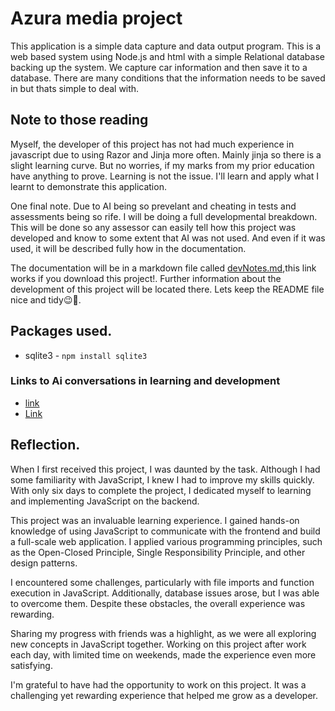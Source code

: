 # Azura media project

This application is a simple data capture and data output program. This is a web based system using Node.js and html with a simple Relational database backing up the system. We capture car information and then save it to a database. There are many conditions that the information needs to be saved in but thats simple to deal with.

## Note to those reading

Myself, the developer of this project has not had much experience in javascript due to using Razor and Jinja more often. Mainly jinja so there is a slight learning curve. But no worries, if my marks from my prior education have anything to prove. Learning is not the issue. I'll learn and apply what I learnt to demonstrate this application.

One final note. Due to AI being so prevelant and cheating in tests and assessments being so rife. I will be doing a full developmental breakdown. This will be done so any assessor can easily tell how this project was developed and know to some extent that AI was not used. And even if it was used, it will be described fully how in the documentation. 

The documentation will be in a markdown file called [devNotes.md](planning\devNotes.md),this link works if you download this project!. Further information about the development of this project will be located there. Lets keep the README file nice and tidy😉🤣.

## Packages used.
- sqlite3 - `npm install sqlite3`

### Links to Ai conversations in learning and development
- [link](https://chatgpt.com/share/67acacec-27c4-8002-a732-a0a51b9933f9)
- [Link](https://chatgpt.com/share/67acad10-f520-8002-a20f-e942dbe9b718)

## Reflection.

When I first received this project, I was daunted by the task. Although I had some familiarity with JavaScript, I knew I had to improve my skills quickly. With only six days to complete the project, I dedicated myself to learning and implementing JavaScript on the backend.

This project was an invaluable learning experience. I gained hands-on knowledge of using JavaScript to communicate with the frontend and build a full-scale web application. I applied various programming principles, such as the Open-Closed Principle, Single Responsibility Principle, and other design patterns.

I encountered some challenges, particularly with file imports and function execution in JavaScript. Additionally, database issues arose, but I was able to overcome them. Despite these obstacles, the overall experience was rewarding.

Sharing my progress with friends was a highlight, as we were all exploring new concepts in JavaScript together. Working on this project after work each day, with limited time on weekends, made the experience even more satisfying.

I'm grateful to have had the opportunity to work on this project. It was a challenging yet rewarding experience that helped me grow as a developer.
